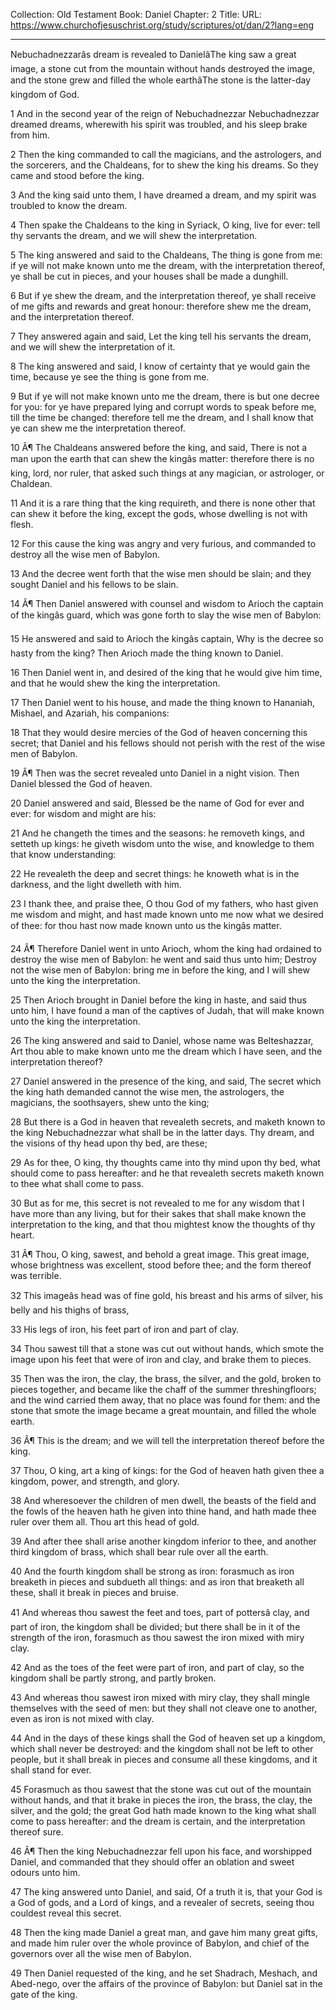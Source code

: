 Collection: Old Testament
Book: Daniel
Chapter: 2
Title: 
URL: https://www.churchofjesuschrist.org/study/scriptures/ot/dan/2?lang=eng

---

Nebuchadnezzarâs dream is revealed to DanielâThe king saw a great image, a stone cut from the mountain without hands destroyed the image, and the stone grew and filled the whole earthâThe stone is the latter-day kingdom of God.

1 And in the second year of the reign of Nebuchadnezzar Nebuchadnezzar dreamed dreams, wherewith his spirit was troubled, and his sleep brake from him.

2 Then the king commanded to call the magicians, and the astrologers, and the sorcerers, and the Chaldeans, for to shew the king his dreams. So they came and stood before the king.

3 And the king said unto them, I have dreamed a dream, and my spirit was troubled to know the dream.

4 Then spake the Chaldeans to the king in Syriack, O king, live for ever: tell thy servants the dream, and we will shew the interpretation.

5 The king answered and said to the Chaldeans, The thing is gone from me: if ye will not make known unto me the dream, with the interpretation thereof, ye shall be cut in pieces, and your houses shall be made a dunghill.

6 But if ye shew the dream, and the interpretation thereof, ye shall receive of me gifts and rewards and great honour: therefore shew me the dream, and the interpretation thereof.

7 They answered again and said, Let the king tell his servants the dream, and we will shew the interpretation of it.

8 The king answered and said, I know of certainty that ye would gain the time, because ye see the thing is gone from me.

9 But if ye will not make known unto me the dream, there is but one decree for you: for ye have prepared lying and corrupt words to speak before me, till the time be changed: therefore tell me the dream, and I shall know that ye can shew me the interpretation thereof.

10 Â¶ The Chaldeans answered before the king, and said, There is not a man upon the earth that can shew the kingâs matter: therefore there is no king, lord, nor ruler, that asked such things at any magician, or astrologer, or Chaldean.

11 And it is a rare thing that the king requireth, and there is none other that can shew it before the king, except the gods, whose dwelling is not with flesh.

12 For this cause the king was angry and very furious, and commanded to destroy all the wise men of Babylon.

13 And the decree went forth that the wise men should be slain; and they sought Daniel and his fellows to be slain.

14 Â¶ Then Daniel answered with counsel and wisdom to Arioch the captain of the kingâs guard, which was gone forth to slay the wise men of Babylon:

15 He answered and said to Arioch the kingâs captain, Why is the decree so hasty from the king? Then Arioch made the thing known to Daniel.

16 Then Daniel went in, and desired of the king that he would give him time, and that he would shew the king the interpretation.

17 Then Daniel went to his house, and made the thing known to Hananiah, Mishael, and Azariah, his companions:

18 That they would desire mercies of the God of heaven concerning this secret; that Daniel and his fellows should not perish with the rest of the wise men of Babylon.

19 Â¶ Then was the secret revealed unto Daniel in a night vision. Then Daniel blessed the God of heaven.

20 Daniel answered and said, Blessed be the name of God for ever and ever: for wisdom and might are his:

21 And he changeth the times and the seasons: he removeth kings, and setteth up kings: he giveth wisdom unto the wise, and knowledge to them that know understanding:

22 He revealeth the deep and secret things: he knoweth what is in the darkness, and the light dwelleth with him.

23 I thank thee, and praise thee, O thou God of my fathers, who hast given me wisdom and might, and hast made known unto me now what we desired of thee: for thou hast now made known unto us the kingâs matter.

24 Â¶ Therefore Daniel went in unto Arioch, whom the king had ordained to destroy the wise men of Babylon: he went and said thus unto him; Destroy not the wise men of Babylon: bring me in before the king, and I will shew unto the king the interpretation.

25 Then Arioch brought in Daniel before the king in haste, and said thus unto him, I have found a man of the captives of Judah, that will make known unto the king the interpretation.

26 The king answered and said to Daniel, whose name was Belteshazzar, Art thou able to make known unto me the dream which I have seen, and the interpretation thereof?

27 Daniel answered in the presence of the king, and said, The secret which the king hath demanded cannot the wise men, the astrologers, the magicians, the soothsayers, shew unto the king;

28 But there is a God in heaven that revealeth secrets, and maketh known to the king Nebuchadnezzar what shall be in the latter days. Thy dream, and the visions of thy head upon thy bed, are these;

29 As for thee, O king, thy thoughts came into thy mind upon thy bed, what should come to pass hereafter: and he that revealeth secrets maketh known to thee what shall come to pass.

30 But as for me, this secret is not revealed to me for any wisdom that I have more than any living, but for their sakes that shall make known the interpretation to the king, and that thou mightest know the thoughts of thy heart.

31 Â¶ Thou, O king, sawest, and behold a great image. This great image, whose brightness was excellent, stood before thee; and the form thereof was terrible.

32 This imageâs head was of fine gold, his breast and his arms of silver, his belly and his thighs of brass,

33 His legs of iron, his feet part of iron and part of clay.

34 Thou sawest till that a stone was cut out without hands, which smote the image upon his feet that were of iron and clay, and brake them to pieces.

35 Then was the iron, the clay, the brass, the silver, and the gold, broken to pieces together, and became like the chaff of the summer threshingfloors; and the wind carried them away, that no place was found for them: and the stone that smote the image became a great mountain, and filled the whole earth.

36 Â¶ This is the dream; and we will tell the interpretation thereof before the king.

37 Thou, O king, art a king of kings: for the God of heaven hath given thee a kingdom, power, and strength, and glory.

38 And wheresoever the children of men dwell, the beasts of the field and the fowls of the heaven hath he given into thine hand, and hath made thee ruler over them all. Thou art this head of gold.

39 And after thee shall arise another kingdom inferior to thee, and another third kingdom of brass, which shall bear rule over all the earth.

40 And the fourth kingdom shall be strong as iron: forasmuch as iron breaketh in pieces and subdueth all things: and as iron that breaketh all these, shall it break in pieces and bruise.

41 And whereas thou sawest the feet and toes, part of pottersâ clay, and part of iron, the kingdom shall be divided; but there shall be in it of the strength of the iron, forasmuch as thou sawest the iron mixed with miry clay.

42 And as the toes of the feet were part of iron, and part of clay, so the kingdom shall be partly strong, and partly broken.

43 And whereas thou sawest iron mixed with miry clay, they shall mingle themselves with the seed of men: but they shall not cleave one to another, even as iron is not mixed with clay.

44 And in the days of these kings shall the God of heaven set up a kingdom, which shall never be destroyed: and the kingdom shall not be left to other people, but it shall break in pieces and consume all these kingdoms, and it shall stand for ever.

45 Forasmuch as thou sawest that the stone was cut out of the mountain without hands, and that it brake in pieces the iron, the brass, the clay, the silver, and the gold; the great God hath made known to the king what shall come to pass hereafter: and the dream is certain, and the interpretation thereof sure.

46 Â¶ Then the king Nebuchadnezzar fell upon his face, and worshipped Daniel, and commanded that they should offer an oblation and sweet odours unto him.

47 The king answered unto Daniel, and said, Of a truth it is, that your God is a God of gods, and a Lord of kings, and a revealer of secrets, seeing thou couldest reveal this secret.

48 Then the king made Daniel a great man, and gave him many great gifts, and made him ruler over the whole province of Babylon, and chief of the governors over all the wise men of Babylon.

49 Then Daniel requested of the king, and he set Shadrach, Meshach, and Abed-nego, over the affairs of the province of Babylon: but Daniel sat in the gate of the king.
